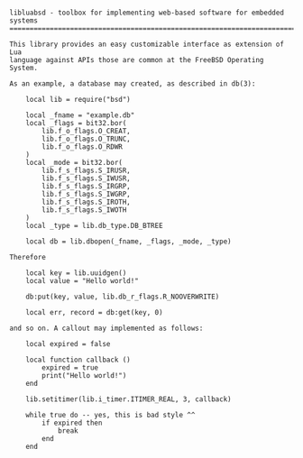 <pre><code>
libluabsd - toolbox for implementing web-based software for embedded systems
============================================================================

This library provides an easy customizable interface as extension of Lua
language against APIs those are common at the FreeBSD Operating System.

As an example, a database may created, as described in db(3):

    local lib = require("bsd")

    local _fname = "example.db"
    local _flags = bit32.bor(
        lib.f_o_flags.O_CREAT,
        lib.f_o_flags.O_TRUNC,
        lib.f_o_flags.O_RDWR
    )
    local _mode = bit32.bor(
        lib.f_s_flags.S_IRUSR,
        lib.f_s_flags.S_IWUSR,
        lib.f_s_flags.S_IRGRP,
        lib.f_s_flags.S_IWGRP,
        lib.f_s_flags.S_IROTH,
        lib.f_s_flags.S_IWOTH
    )
    local _type = lib.db_type.DB_BTREE

    local db = lib.dbopen(_fname, _flags, _mode, _type)

Therefore

    local key = lib.uuidgen()
    local value = "Hello world!"

    db:put(key, value, lib.db_r_flags.R_NOOVERWRITE)

    local err, record = db:get(key, 0)

and so on. A callout may implemented as follows:

    local expired = false

    local function callback ()
        expired = true
        print("Hello world!")
    end

    lib.setitimer(lib.i_timer.ITIMER_REAL, 3, callback)

    while true do -- yes, this is bad style ^^
        if expired then
            break
        end
    end

</code></pre>
